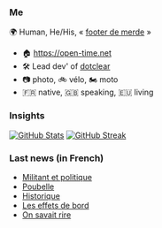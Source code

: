 ### Me

🌍 Human, He/His, « [footer de merde](https://open-time.net/post/2013/07/17/La-veritable-histoire-du-Footer-de-merde-) » 
* 🏠 https://open-time.net 
* 🛠️ Lead dev' of [dotclear](https://git.dotclear.org/dev/dotclear)
* 📷 photo, 🚲 vélo, 🏍️ moto 
* 🇫🇷 native, 🇬🇧 speaking, 🇪🇺 living

### Insights

[![GitHub Stats](https://github-readme-stats-sigma-five.vercel.app/api?username=franck-paul)](https://github.com/franck-paul)
[![GitHub Streak](https://github-readme-streak-stats.herokuapp.com?user=franck-paul)](https://git.io/streak-stats)

### Last news (in French)

<!-- BLOG-POST-LIST:START -->
- [Militant et politique](https://open-time.net/post/2023/06/12/Militant-et-politique)
- [Poubelle](https://open-time.net/post/2023/06/11/Poubelle)
- [Historique](https://open-time.net/post/2023/06/10/Historique)
- [Les effets de bord](https://open-time.net/post/2023/06/09/Les-effets-de-bord)
- [On savait rire](https://open-time.net/post/2023/06/08/On-savait-rire)
<!-- BLOG-POST-LIST:END -->
